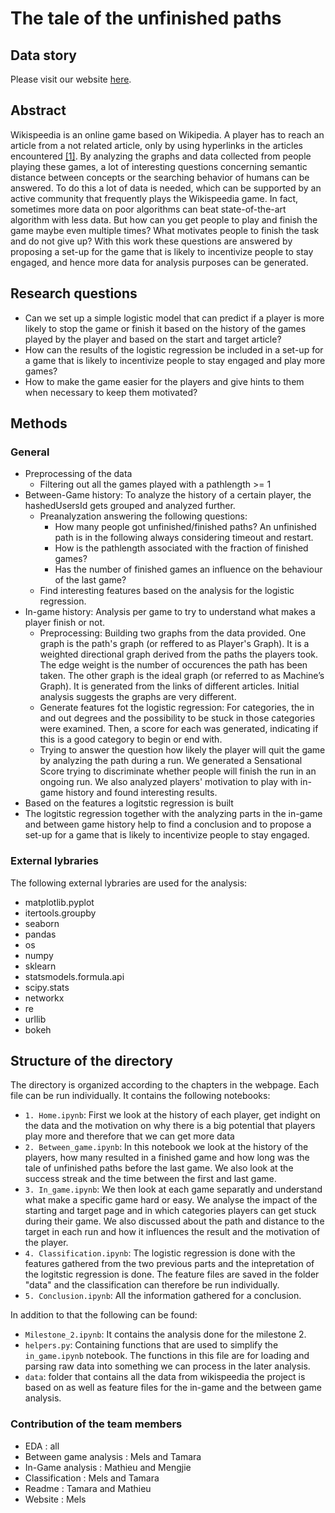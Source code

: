 # The tale of the unfinished paths

## Data story

Please visit our website [here](https://melsjagt.github.io/ada-template-website/).

## Abstract

Wikispeedia is an online game based on Wikipedia. A player has to reach an article from a not related article, only by using hyperlinks in the articles encountered [[1]](http://infolab.stanford.edu/~west1/pubs/West-Pineau-Precup_IJCAI-09.pdf). By analyzing the graphs and data collected from people playing these games, a lot of interesting questions concerning semantic distance between concepts or the searching behavior of humans can be answered. To do this a lot of data is needed, which can be supported by an active community that frequently plays the Wikispeedia game. In fact, sometimes more data on poor algorithms can beat state-of-the-art algorithm with less data.  But how can you get people to play and finish the game maybe even multiple times? What motivates people to finish the task and do not give up? With this work these questions are answered by proposing a set-up for the game that is likely to incentivize people to stay engaged, and hence more data for analysis purposes can be generated.


## Research questions
   - Can we set up a simple logistic model that can predict if a player is more likely to stop the game or finish it based on the history of the games played by the player and based on the start and target article?
   - How can the results of the logistic regression be included in a set-up for a game that is likely to incentivize people to stay engaged and play more games?
   - How to make the game easier for the players and give hints to them when necessary to keep them motivated?

## Methods

### General

- Preprocessing of the data
   - Filtering out all the games played with a pathlength >= 1
- Between-Game history: To analyze the history of a certain player, the hashedUsersId gets grouped and analyzed further.
   - Preanalyzation answering the following questions:
      - How many people got unfinished/finished paths? An unfinished path is in the following always considering timeout and restart.
      - How is the pathlength associated with the fraction of finished games?
      - Has the number of finished games an influence on the behaviour of the last game?
   -  Find interesting features based on the analysis for the logistic regression.
- In-game history: Analysis per game to try to understand what makes a player finish or not.
   -  Preprocessing: Building two graphs from the data provided. One graph is the path's graph (or reffered to as Player's Graph). It is a weighted directional graph derived from the paths the players took. The edge weight is the number of occurences the path has been taken. The other graph is the ideal graph (or referred to as  Machine’s Graph). It is generated from the links of different articles. Initial analysis suggests the graphs are very different.
   - Generate features fot the logistic regression: For categories, the in and out degrees and the possibility to be stuck in those categories were examined. Then, a score for each was generated, indicating if this is a good category to begin or end with.
   - Trying to answer the question how likely the player will quit the game by analyzing the path during a run. We generated a Sensational Score trying to discriminate whether people will finish the run in an ongoing run. We also analyzed players' motivation to play with in-game history and found interesting results.
- Based on the features a logitstic regression is built
- The logitstic regression together with the analyzing parts in the in-game and between game history help to find a conclusion and to propose a set-up for a game that is likely to incentivize people to stay engaged. 

### External lybraries

The following external lybraries are used for the analysis:

- matplotlib.pyplot
- itertools.groupby
- seaborn
- pandas
- os
- numpy
- sklearn
- statsmodels.formula.api
- scipy.stats
- networkx
- re
- urllib
- bokeh

## Structure of the directory

The directory is organized according to the chapters in the webpage. Each file can be run individually. It contains the following notebooks:

- `1. Home.ipynb`: First we look at the history of each player, get indight on the data and the motivation on why there is a big potential that players play more and therefore that we can get more data 
- `2. Between_game.ipynb`: In this notebook we look at the history of the players, how many resulted in a finished game and how long was the tale of unfinished paths before the last game. We also look at the success streak and the time between the first and last game.
- `3. In_game.ipynb`: We then look at each game separatly and understand what make a specific game hard or easy. We analyse the impact of the starting and target page and in which categories players can get stuck during their game. We also discussed about the path and distance to the target in each run and how it influences the result and the motivation of the player.
- `4. Classification.ipynb`: The logistic regression is done with the features gathered from the two previous parts and the intepretation of the logitstic regression is done. The feature files are saved in the folder "data" and the classification can therefore be run individually.
- `5. Conclusion.ipynb`: All the information gathered for a conclusion.

In addition to that the following can be found:

- `Milestone_2.ipynb`: It contains the analysis done for the milestone 2.
- `helpers.py`: Containing functions that are used to simplify the `in_game.ipynb` notebook. The functions in this file are for loading and parsing raw data into something we can process in the later analysis.
- `data`: folder that contains all the data from wikispeedia the project is based on as well as feature files for the in-game and the between game analysis.

### Contribution of the team members

- EDA : all
- Between game analysis : Mels and Tamara
- In-Game analysis : Mathieu and Mengjie
- Classification : Mels and Tamara
- Readme : Tamara and Mathieu
- Website : Mels
